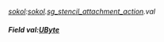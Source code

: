 _[sokol](../../modules/sokol/sokol-module.md):[sokol](../../modules/sokol/sokol-module.md).[sg\_stencil\_attachment\_action](../../modules/sokol/sokol-sg_stencil_attachment_action.md).val_
##### Field val:[UByte](../../modules/wonkey/wonkey-types-ubyte.md)
